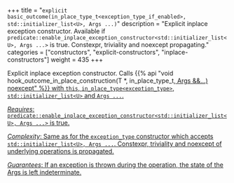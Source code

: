 +++
title = "`explicit basic_outcome(in_place_type_t<exception_type_if_enabled>, std::initializer_list<U>, Args ...)`"
description = "Explicit inplace exception constructor. Available if `predicate::enable_inplace_exception_constructor<std::initializer_list<U>, Args ...>` is true. Constexpr, triviality and noexcept propagating."
categories = ["constructors", "explicit-constructors", "inplace-constructors"]
weight = 435
+++

Explicit inplace exception constructor. Calls {{% api "void hook_outcome_in_place_construction(T *, in_place_type_t<U>, Args &&...) noexcept" %}} with `this`, `in_place_type<exception_type>`, `std::initializer_list<U>` and `Args ...`.

*Requires*: `predicate::enable_inplace_exception_constructor<std::initializer_list<U>, Args ...>` is true.

*Complexity*: Same as for the `exception_type` constructor which accepts `std::initializer_list<U>, Args ...`. Constexpr, triviality and noexcept of underlying operations is propagated.

*Guarantees*: If an exception is thrown during the operation, the state of the Args is left indeterminate.
